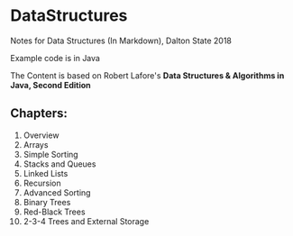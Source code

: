 # DataStructures
Notes for Data Structures (In Markdown), Dalton State 2018

Example code is in Java

The Content is based on Robert Lafore's __Data Structures & Algorithms in Java, Second Edition__

## Chapters:
1. Overview
2. Arrays
3. Simple Sorting
4. Stacks and Queues
5. Linked Lists
6. Recursion
7. Advanced Sorting
8. Binary Trees
9. Red-Black Trees
10. 2-3-4 Trees and External Storage
